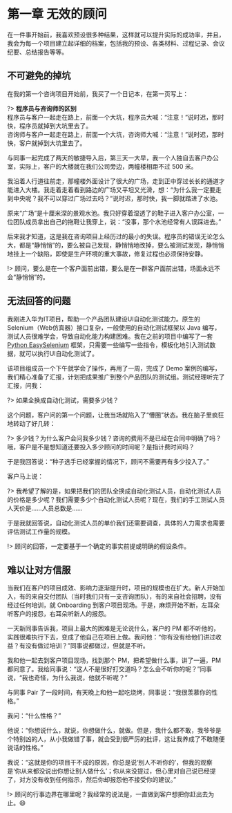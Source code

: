 # 第一章 无效的顾问

在一件事开始前，我喜欢预设很多种结果，这样就可以提升实际的成功率，并且，我会为每一个项目建立起详细的档案，包括我的预设、各类材料、过程记录、会议纪要、总结报告等等。

## 不可避免的掉坑

在我的第一个咨询项目开始前，我买了一个日记本，在第一页写上：

?> <b>程序员与咨询师的区别</b><br>
程序员与客户一起走在路上，前面一个大坑，程序员大喊：“注意！”说时迟，那时快，程序员就掉到大坑里去了。<br>
咨询师与客户一起走在路上，前面一个大坑，咨询师大喊：“注意！”说时迟，那时快，客户就掉到大坑里去了。

与同事一起完成了两天的敏捷导入后，第三天一大早，我一个人独自去客户办公室，实际上，客户的大楼就在我们公司旁边，两幢楼相距不过 500 米。

我沿着人行道往前走，那幢楼外面设计了很大的广场，走到正中穿过长长的通道才能进入大楼。我走着走着看到路边的广场又平坦又光滑，想：“为什么我一定要走到中央呢？我不可以穿过广场过去吗？”说时迟，那时快，我一脚就踏进了水池。

原来“广场”是十厘米深的景观水池。我只好穿着湿透了的鞋子进入客户办公室，一位团队成员拿出自己的拖鞋让我穿上，说：“没事，那个水池经常有人误踩进去。”

后来我才知道，这是我在咨询项目上经历过的最小的失误。程序员的错误无论怎么大，都是“静悄悄”的，要么被自己发现，静悄悄地改掉，要么被测试发现，静悄悄地挂上一个缺陷，即使是生产环境的重大事故，修复过程也必须保持安静。

!> 顾问，要么是在一个客户面前出错，要么是在一群客户面前出错，场面永远不会“静悄悄”的。

## 无法回答的问题

我刚进入华为IT项目，帮助一个产品团队建设UI自动化测试能力。原生的 Selenium（Web仿真器）接口复杂，一般使用的自动化测试框架以 Java 编写，测试人员很难学会，导致自动化能力构建困难。我在之前的项目中编写了一套 [Python EasySelenium](https://github.com/RCFans/easy-selenium) 框架，只需要一些编写一些指令，模板化地引入测试数据，就可以执行UI自动化测试了。

该项目组成员一个下午就学会了操作，再用了一周，完成了 Demo 案例的编写，我们精心准备了汇报，计划把成果推广到整个产品团队的测试组。测试经理听完了汇报，问我：

?> 如果全换成自动化测试，需要多少钱？

这个问题，客户问的第一个问题，让我当场就陷入了“懵圈”状态。我在脑子里疯狂地转动了好几转：

?> 多少钱？为什么客户会问我多少钱？咨询的费用不是已经在合同中明确了吗？哦，客户是不是想知道还要投入多少顾问的时间呢？是指计费时间吗？

于是我回答说：“种子选手已经掌握的情况下，顾问不需要再有多少投入了。”

客户马上说：

?> 我希望了解的是，如果把我们的团队全换成自动化测试人员，自动化测试人员的价格是多少呢？我们需要多少个自动化测试人员呢？现在，我们的手工测试人员人天价是……人员总数是……

于是我就回答说，自动化测试人员的单价我们还需要调查，具体的人力需求也需要评估测试工作量的规模。

!> 顾问的回答，一定要基于一个确定的事实前提或明确的假设条件。

## 难以让对方信服

当我们在客户的项目成效、影响力逐渐提升时，项目的规模也在扩大。新人开始加入，有的来自交付团队（当时我们只有一支咨询团队），有的来自社会招聘，没有经过任何培训，就 Onboarding 到客户项目现场。于是，麻烦开始不断，左耳朵听客户的报怨，右耳朵听新人的报怨。

一天新同事告诉我，项目上最大的困难是无论说什么，客户的 PM 都不听他的，实践很难执行下去，变成了他自己在项目上做。我问他：“你有没有给他们讲过收益？有没有做过培训？”同事说都做过，但就是不听。

我和他一起去到客户项目现场，找到那个 PM，把希望做什么事，讲了一遍，PM 都同意了。我给同事说：“这人不是很好打交道吗？怎么会不听你的呢？”同事说，“我也奇怪，为什么我说，他就不听呢？”

与同事 Pair 了一段时间，有天晚上和他一起吃烧烤，同事说：“我很羡慕你的性格。”

我问：“什么性格？”

他说：“你想说什么，就说，你想做什么，就做。但是，我什么都不敢，我爷爷是个特别凶的人，从小我做错了事，就会受到很严厉的批评，这让我养成了不敢随便说话的性格。”

我说：“这就是你的项目干不成的原因，你总是说‘别人不听你的’，但我的观察是‘你从来都没说出你想让别人做什么’；你从来没提过，但心里对自己说已经提了，对方没有收到任何指示，然后你却报怨他不接受你的建议。”

!> 顾问的行事边界在哪里呢？我经常的说法是，一直做到客户想把你赶出去为止。:smile:
